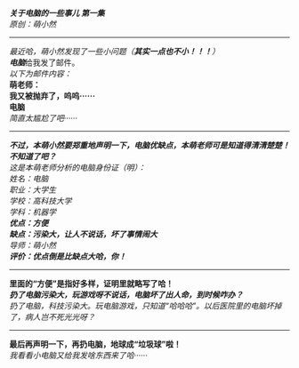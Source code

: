 ***关于电脑的一些事儿 第一集***  
*原创：萌小然*  
***  
*最近哈，萌小然发现了一些小问题（****其实一点也不小！！！***）*  
***电脑****给我发了邮件。  
*以下为邮件内容：*  
**萌老师：  
我又被抛弃了，呜呜······  
电脑**  
*简直太尴尬了吧······*  
***  
***不过，本萌小然要郑重地声明一下，电脑优缺点，本萌老师可是知道得清清楚楚！不知道了吧？***  
*这是本萌老师分析的电脑身份证（明）：*  
*姓名：电脑  
职业：大学生  
学校：高科技大学  
学科：机器学*  
***优点：方便  
缺点：污染大，让人不说话，坏了事情闹大***  
*导师：萌小然*  
***评价：优点倒是比缺点大哈，你！***  
***  
**里面的“方便”是指好多样，证明里就略写了哈！**  
***扔了电脑污染大，玩游戏呀不说话，电脑坏了出人命，到时候咋办？***  
*扔了电脑，科技污染大。玩电脑游戏，只知道“哈哈哈”。以后医院里的电脑坏掉了，病人岂不死光光呀？*  
***
**最后再声明一下，再扔电脑，地球成“垃圾球”啦！**  
*我看看小电脑又给我发啥东西来了哈······*
